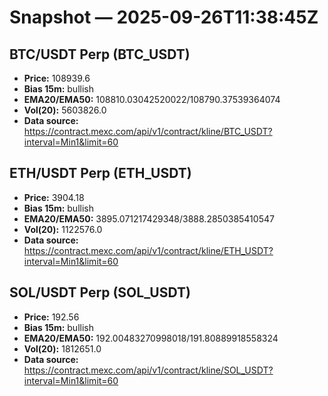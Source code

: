 # Snapshot — 2025-09-26T11:38:45Z

## BTC/USDT Perp (BTC_USDT)
- **Price:** 108939.6
- **Bias 15m:** bullish
- **EMA20/EMA50:** 108810.03042520022/108790.37539364074
- **Vol(20):** 5603826.0
- **Data source:** https://contract.mexc.com/api/v1/contract/kline/BTC_USDT?interval=Min1&limit=60

## ETH/USDT Perp (ETH_USDT)
- **Price:** 3904.18
- **Bias 15m:** bullish
- **EMA20/EMA50:** 3895.071217429348/3888.2850385410547
- **Vol(20):** 1122576.0
- **Data source:** https://contract.mexc.com/api/v1/contract/kline/ETH_USDT?interval=Min1&limit=60

## SOL/USDT Perp (SOL_USDT)
- **Price:** 192.56
- **Bias 15m:** bullish
- **EMA20/EMA50:** 192.00483270998018/191.80889918558324
- **Vol(20):** 1812651.0
- **Data source:** https://contract.mexc.com/api/v1/contract/kline/SOL_USDT?interval=Min1&limit=60
